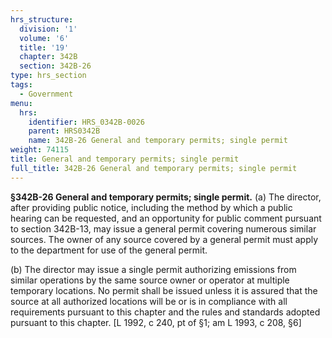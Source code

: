 ```yaml
---
hrs_structure:
  division: '1'
  volume: '6'
  title: '19'
  chapter: 342B
  section: 342B-26
type: hrs_section
tags:
  - Government
menu:
  hrs:
    identifier: HRS_0342B-0026
    parent: HRS0342B
    name: 342B-26 General and temporary permits; single permit
weight: 74115
title: General and temporary permits; single permit
full_title: 342B-26 General and temporary permits; single permit
---
```

**§342B-26 General and temporary permits; single permit.** (a) The director, after providing public notice, including the method by which a public hearing can be requested, and an opportunity for public comment pursuant to section 342B-13, may issue a general permit covering numerous similar sources. The owner of any source covered by a general permit must apply to the department for use of the general permit.

(b) The director may issue a single permit authorizing emissions from similar operations by the same source owner or operator at multiple temporary locations. No permit shall be issued unless it is assured that the source at all authorized locations will be or is in compliance with all requirements pursuant to this chapter and the rules and standards adopted pursuant to this chapter. [L 1992, c 240, pt of §1; am L 1993, c 208, §6]